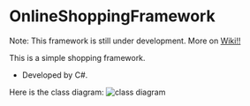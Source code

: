 ﻿# OnlineShoppingFramework
Note: This framework is still under development.
More on [Wiki!!](https://github.com/SoheilKhodayari/OnlineShoppingFramework/wiki) 

This is a simple shopping framework.
- Developed by C#.

Here is the class diagram:
![class diagram](http://uupload.ir/files/o3fl_onlineshoppingframework.jpg)

